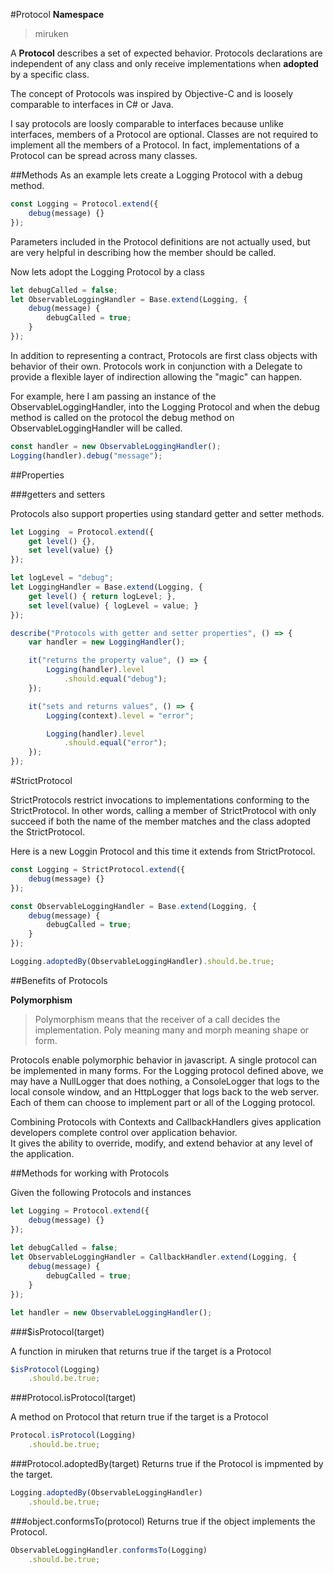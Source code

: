 #Protocol
**Namespace**
>miruken

A **Protocol** describes a set of expected behavior.  Protocols declarations are independent of any class and only receive implementations when **adopted** by a specific class.

The concept of Protocols was inspired by Objective-C and is loosely comparable to interfaces in C# or Java.

I say protocols are loosly comparable to interfaces because unlike interfaces, members of a Protocol are optional. Classes are not required to implement all the members of a Protocol.  In fact, implementations of a Protocol can be spread across many classes.


##Methods
As an example lets create a Logging Protocol with a debug method.

```JavaScript
const Logging = Protocol.extend({
    debug(message) {}
});
```

Parameters included in the Protocol definitions are not actually used, but are very helpful in describing how the member should be called.

Now lets adopt the Logging Protocol by a class

```JavaScript
let debugCalled = false;
let ObservableLoggingHandler = Base.extend(Logging, {
    debug(message) {
        debugCalled = true;
    }
});  
```

In addition to representing a contract, Protocols are first class objects with behavior of their own.  Protocols work in conjunction with a Delegate to provide a flexible layer of indirection allowing the "magic" can happen.

For example, here I am passing an instance of the ObservableLoggingHandler, into the Logging Protocol
and when the debug method is called on the protocol
the debug method on ObservableLoggingHandler will be called.

```JavaScript
const handler = new ObservableLoggingHandler();
Logging(handler).debug("message");
```

##Properties

###getters and setters

Protocols also support properties using standard getter and setter methods.

```JavaScript
let Logging  = Protocol.extend({
    get level() {},
    set level(value) {}
});

let logLevel = "debug";
let LoggingHandler = Base.extend(Logging, {
    get level() { return logLevel; },
    set level(value) { logLevel = value; }
});

```

```JavaScript
describe("Protocols with getter and setter properties", () => {
    var handler = new LoggingHandler();

    it("returns the property value", () => {
        Logging(handler).level
            .should.equal("debug");
    });

    it("sets and returns values", () => {
        Logging(context).level = "error";

        Logging(handler).level
            .should.equal("error");
    });
});
```
#StrictProtocol

StrictProtocols restrict invocations to implementations conforming to the StrictProtocol.  In other words, calling a member of StrictProtocol with only succeed if both the name of the member matches and the class adopted the StrictProtocol.

Here is a new Loggin Protocol and this time it extends from StrictProtocol.

```JavaScript
const Logging = StrictProtocol.extend({
    debug(message) {}
});

const ObservableLoggingHandler = Base.extend(Logging, {
    debug(message) {
        debugCalled = true;
    }
});   

Logging.adoptedBy(ObservableLoggingHandler).should.be.true;
```

##Benefits of Protocols

**Polymorphism**
>Polymorphism means that the receiver of a call decides the implementation. 
>Poly meaning many and morph meaning shape or form.

Protocols enable polymorphic behavior in javascript. A single protocol can be implemented in many forms.
For the Logging protocol defined above, we may have a NullLogger that does nothing, a ConsoleLogger that logs to the local console window, 
and an HttpLogger that logs back to the web server. Each of them can choose to implement part or all of the Logging protocol.  

Combining Protocols with Contexts and CallbackHandlers gives application developers complete control over application behavior.  
It gives the ability to override, modify, and extend behavior at any level of the application.

##Methods for working with Protocols

Given the following Protocols and instances

```JavaScript
let Logging = Protocol.extend({
    debug(message) {}
});
        
let debugCalled = false;
let ObservableLoggingHandler = CallbackHandler.extend(Logging, {
    debug(message) {
        debugCalled = true;
    }
});   

let handler = new ObservableLoggingHandler();
```

###$isProtocol(target) 

A function in miruken that returns true if the target is a Protocol

```JavaScript
$isProtocol(Logging)
    .should.be.true;
```

###Protocol.isProtocol(target)

A method on Protocol that return true if the target is a Protocol

```JavaScript
Protocol.isProtocol(Logging)
    .should.be.true;
```

###Protocol.adoptedBy(target)
Returns true if the Protocol is impmented by the target.

```JavaScript
Logging.adoptedBy(ObservableLoggingHandler)
    .should.be.true;
```
###object.conformsTo(protocol)
Returns true if the object implements the Protocol.

```JavaScript
ObservableLoggingHandler.conformsTo(Logging)
    .should.be.true;
```
